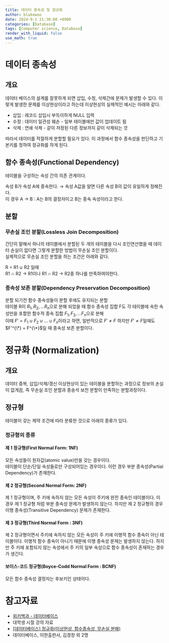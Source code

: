 ```yaml
---
title: 데이터 종속성 및 정규화
author: blakewoo
date: 2024-9-1 21:30:00 +0900
categories: [Database]
tags: [Computer science, Database]
render_with_liquid: false
use_math: true
---
```


# 데이터 종속성
## 개요
데이터 베이스의 설계를 잘못하게 되면 삽입, 수정, 삭제간에 문제가 발생할 수 있다.
이렇게 발생한 문제를 이상현상이라고 하는데 이상현상의 실제적인 예시는 아래와 같다.
- 삽입 : 레코드 삽입시 부득이하게 NULL 입력
- 수정 : 데이터 일관성 훼손 - 일부 테이블에만 값이 업데이트 됨
- 삭제 : 연쇄 삭제 - 같이 저정된 다른 정보까지 같이 삭제되는 것

따라서 데이터를 적절하게 분할할 필요가 있다.
이 과정에서 함수 종속성을 판단하고 기본키를 정하여 정규화를 하게 된다.

## 함수 종속성(Functional Dependency)
테이블을 구성하는 속성 간의 의존 관계이다.

속성 B가 속성 A에 종속한다. $\to$ 속성 A값을 알면 다른 속성 B의 값이 유일하게 정해진다.   
이 경우 A $\to$ B : A는 B의 결정자이고 B는 종속 속성이라고 한다.

## 분할

### 무손실 조인 분할(Lossless Join Decomposition)
간단히 말해서 하나의 테이블에서 분할된 두 개의 테이블을 다시 조인연산했을 때 데이터 손실이 없다면
그렇게 분할한 방법이 무손실 조인 분할이다.    
실제적으로 무손실 조인 분할을 하는 조건은 아래와 같다.   

R = R1 $\cup$ R2 일때   
R1 $\cap$ R2 $\to$ R1이나 R1 $\cap$ R2 $\to$ R2중 하나를 만족하여야한다.

### 종속성 보존 분할(Dependency Preservation Decomposition)
분할 되기전 함수 종속성들이 분할 후에도 유지되는 분할   
테이블 R이 $R_{1}, R_{2}, ... R_{n}$으로 분해 되었을 때
함수 종속성 집합 F도 각 테이블에 속한 속성만을 포함한 함수적 종속 집합 $F_{1}, F_{2}, ... F_{n}$으로 분해   
이때 $F' = F_{1} \cup F_{2} \cup ... \cup F_{n}$이라고 하면, 일반적으로 $F' \neq  F$
하지만 $F' \neq F$일때도 $F'^{\*} = F^{\*}$일 때 종속성 보존 분할이다.


# 정규화 (Normalization)
## 개요
데이터 중복, 삽입/삭제/갱신 이상현상이 있는 테이블을 분할하는 과정으로
정보의 손실이 없게끔, 즉 무손실 조인 분할과 종송석 보전 분할이 만족하는 분할과정이다.

## 정규형
테이블이 갖는 제약 조건에 따라 분류한 것으로 아래의 종류가 있다.

### 정규형의 종류
#### 제 1 정규형(First Normal Form: 1NF)
모든 속성들이 원자값(atomic value)만을 갖는 경우이다.   
테이블이 단순/단일 속성들로만 구성되어있는 경우이다.
이런 경우 부분 종속성(Partial Dependency)가 존재한다.

#### 제 2 정규형(Second Normal Form: 2NF)
제 1 정규형이며, 주 키에 속하지 않는 모든 속성이 주키에 완전 종속인 테이블이다.
이 경우 제 1 정규형 처럼 부분 종속성 문제가 발생하지 않는다.
하지만 제 2 정규형의 경우 이행 종속성(Transitive Dependency) 문제가 존재한다.


#### 제 3 정규형(Third Normal Form : 3NF)
제 2 정규형이면서 주키에 속하지 않는 모든 속성이 주 키에 이행적 함수 종속이 아닌 테이블이다.
이행적 함수 종속이 아니기 때문에 이행 종속성 문제는 발생하지 않는다.
하지만 주 키에 포함되지 않는 속성에서 주 키의 일부 속성으로 함수 종속성이 존재하는 경우가 생긴다.


#### 보이스-코드 정규형(Boyce-Codd Normal Form : BCNF)
모든 함수 종속성 결정자는 후보키인 상태이다.

# 참고자료
- [위키백과 - 데이터베이스](https://ko.wikipedia.org/wiki/%EB%8D%B0%EC%9D%B4%ED%84%B0%EB%B2%A0%EC%9D%B4%EC%8A%A4)
- 대학생 시절 강의 자료
- [[데이터베이스] 정규화(이상현상, 함수종속성, 무손실 분해)](https://shout-to-my-mae.tistory.com/416)
- 데이터베이스, 이한출판사, 김경창 외 2명
